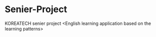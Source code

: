 # Senier-Project
KOREATECH senier project &lt;English learning application based on the learning patterns>

